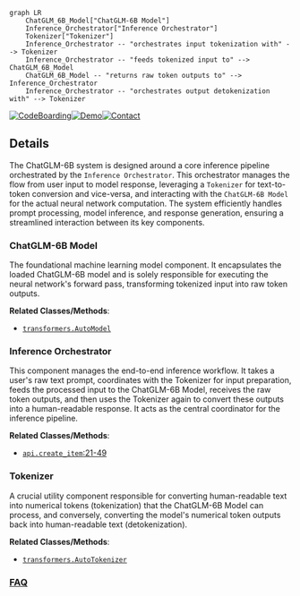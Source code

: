 ```mermaid
graph LR
    ChatGLM_6B_Model["ChatGLM-6B Model"]
    Inference_Orchestrator["Inference Orchestrator"]
    Tokenizer["Tokenizer"]
    Inference_Orchestrator -- "orchestrates input tokenization with" --> Tokenizer
    Inference_Orchestrator -- "feeds tokenized input to" --> ChatGLM_6B_Model
    ChatGLM_6B_Model -- "returns raw token outputs to" --> Inference_Orchestrator
    Inference_Orchestrator -- "orchestrates output detokenization with" --> Tokenizer
```

[![CodeBoarding](https://img.shields.io/badge/Generated%20by-CodeBoarding-9cf?style=flat-square)](https://github.com/CodeBoarding/GeneratedOnBoardings)[![Demo](https://img.shields.io/badge/Try%20our-Demo-blue?style=flat-square)](https://www.codeboarding.org/demo)[![Contact](https://img.shields.io/badge/Contact%20us%20-%20contact@codeboarding.org-lightgrey?style=flat-square)](mailto:contact@codeboarding.org)

## Details

The ChatGLM-6B system is designed around a core inference pipeline orchestrated by the `Inference Orchestrator`. This orchestrator manages the flow from user input to model response, leveraging a `Tokenizer` for text-to-token conversion and vice-versa, and interacting with the `ChatGLM-6B Model` for the actual neural network computation. The system efficiently handles prompt processing, model inference, and response generation, ensuring a streamlined interaction between its key components.

### ChatGLM-6B Model
The foundational machine learning model component. It encapsulates the loaded ChatGLM-6B model and is solely responsible for executing the neural network's forward pass, transforming tokenized input into raw token outputs.


**Related Classes/Methods**:

- <a href="https://github.com/zai-org/ChatGLM-6B/blob/main/api.py" target="_blank" rel="noopener noreferrer">`transformers.AutoModel`</a>


### Inference Orchestrator
This component manages the end-to-end inference workflow. It takes a user's raw text prompt, coordinates with the Tokenizer for input preparation, feeds the processed input to the ChatGLM-6B Model, receives the raw token outputs, and then uses the Tokenizer again to convert these outputs into a human-readable response. It acts as the central coordinator for the inference pipeline.


**Related Classes/Methods**:

- <a href="https://github.com/zai-org/ChatGLM-6B/blob/main/api.py#L21-L49" target="_blank" rel="noopener noreferrer">`api.create_item`:21-49</a>


### Tokenizer
A crucial utility component responsible for converting human-readable text into numerical tokens (tokenization) that the ChatGLM-6B Model can process, and conversely, converting the model's numerical token outputs back into human-readable text (detokenization).


**Related Classes/Methods**:

- <a href="https://github.com/zai-org/ChatGLM-6B/blob/main/api.py" target="_blank" rel="noopener noreferrer">`transformers.AutoTokenizer`</a>




### [FAQ](https://github.com/CodeBoarding/GeneratedOnBoardings/tree/main?tab=readme-ov-file#faq)